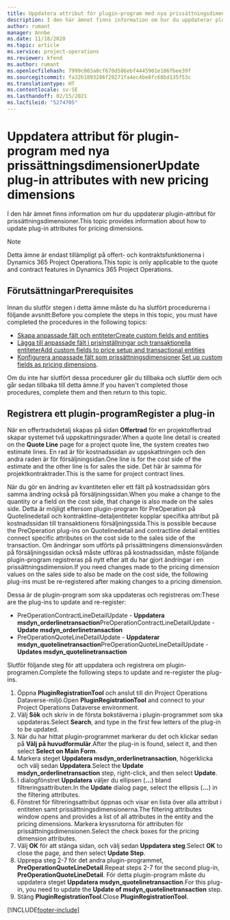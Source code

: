 ```yaml
---
title: Uppdatera attribut för plugin-program med nya prissättningsdimensioner
description: I den här ämnet finns information om hur du uppdaterar plugin-attribut för prissättningsdimensioner.
author: rumant
manager: Annbe
ms.date: 11/18/2020
ms.topic: article
ms.service: project-operations
ms.reviewer: kfend
ms.author: rumant
ms.openlocfilehash: 7999c003a0cf670d586ebf4445901e106fbee39f
ms.sourcegitcommit: fa32b1893286f20271fa4ec4be8fc68bd135f53c
ms.translationtype: HT
ms.contentlocale: sv-SE
ms.lasthandoff: 02/15/2021
ms.locfileid: "5274705"
---
```

# <a name="update-plug-in-attributes-with-new-pricing-dimensions"></a><span data-ttu-id="f0fe4-103">Uppdatera attribut för plugin-program med nya prissättningsdimensioner</span><span class="sxs-lookup"><span data-stu-id="f0fe4-103">Update plug-in attributes with new pricing dimensions</span></span>

<span data-ttu-id="f0fe4-104">I den här ämnet finns information om hur du uppdaterar plugin-attribut för prissättningsdimensioner.</span><span class="sxs-lookup"><span data-stu-id="f0fe4-104">This topic provides information about how to update plug-in attributes for pricing dimensions.</span></span>

> [!NOTE]
> <span data-ttu-id="f0fe4-105">Detta ämne är endast tillämpligt på offert- och kontraktsfunktionerna i Dynamics 365 Project Operations.</span><span class="sxs-lookup"><span data-stu-id="f0fe4-105">This topic is only applicable to the quote and contract features in Dynamics 365 Project Operations.</span></span>

## <a name="prerequisites"></a><span data-ttu-id="f0fe4-106">Förutsättningar</span><span class="sxs-lookup"><span data-stu-id="f0fe4-106">Prerequisites</span></span>
<span data-ttu-id="f0fe4-107">Innan du slutför stegen i detta ämne måste du ha slutfört procedurerna i följande avsnitt:</span><span class="sxs-lookup"><span data-stu-id="f0fe4-107">Before you complete the steps in this topic, you must have completed the procedures in the following topics:</span></span>

  - [<span data-ttu-id="f0fe4-108">Skapa anpassade fält och entiteter</span><span class="sxs-lookup"><span data-stu-id="f0fe4-108">Create custom fields and entities</span></span>](create-custom-fields-entities-pricing-dimensions.md) 
  - [<span data-ttu-id="f0fe4-109">Lägga till anpassade fält i prisinställningar och transaktionella entiteter</span><span class="sxs-lookup"><span data-stu-id="f0fe4-109">Add custom fields to price setup and transactional entities</span></span>](add-custom-fields-price-setup-transactional-entities.md)
  - <span data-ttu-id="f0fe4-110">[Konfigurera anpassade fält som prissättningsdimensioner](set-up-custom-fields-pricing-dimensions.md).</span><span class="sxs-lookup"><span data-stu-id="f0fe4-110">[Set up custom fields as pricing dimensions](set-up-custom-fields-pricing-dimensions.md).</span></span> 
  
<span data-ttu-id="f0fe4-111">Om du inte har slutfört dessa procedurer går du tillbaka och slutför dem och går sedan tillbaka till detta ämne.</span><span class="sxs-lookup"><span data-stu-id="f0fe4-111">If you haven't completed those procedures, complete them and then return to this topic.</span></span>

## <a name="register-a-plug-in"></a><span data-ttu-id="f0fe4-112">Registrera ett plugin-program</span><span class="sxs-lookup"><span data-stu-id="f0fe4-112">Register a plug-in</span></span>
<span data-ttu-id="f0fe4-113">När en offertradsdetalj skapas på sidan **Offertrad** för en projektoffertrad skapar systemet två uppskattningsrader.</span><span class="sxs-lookup"><span data-stu-id="f0fe4-113">When a quote line detail is created on the **Quote Line** page for a project quote line, the system creates two estimate lines.</span></span> <span data-ttu-id="f0fe4-114">En rad är för kostnadssidan av uppskattningen och den andra raden är för försäljningsidan.</span><span class="sxs-lookup"><span data-stu-id="f0fe4-114">One line is for the cost side of the estimate and the other line is for sales the side.</span></span> <span data-ttu-id="f0fe4-115">Det här är samma för projektkontraktrader.</span><span class="sxs-lookup"><span data-stu-id="f0fe4-115">This is the same  for project contract lines.</span></span>

<span data-ttu-id="f0fe4-116">När du gör en ändring av kvantiteten eller ett fält på kostnadssidan görs samma ändring också på försäljningssidan.</span><span class="sxs-lookup"><span data-stu-id="f0fe4-116">When you make a change to the quantity or a field on the cost side, that change is also made on the sales side.</span></span> <span data-ttu-id="f0fe4-117">Detta är möjligt eftersom plugin-program för PreOperation på Quotelinedetail och kontraktline-detaljentiteter kopplar specifika attribut på kostnadssidan till transaktionens försäljningssida.</span><span class="sxs-lookup"><span data-stu-id="f0fe4-117">This is possible because the PreOperation plug-ins on Quotelinedetail and contractline detail entities connect specific attributes on the cost side to the sales side of the transaction.</span></span> <span data-ttu-id="f0fe4-118">Om ändringar som utförts på prissättningens dimensionsvärden på försäljningssidan också måste utföras på kostnadssidan, måste följande plugin-program registreras på nytt efter att du har gjort ändringar i en prissättningsdimension.</span><span class="sxs-lookup"><span data-stu-id="f0fe4-118">If you need changes made to the pricing dimension values on the sales side to also be made on the cost side, the following plug-ins must be re-registered after making changes to a pricing dimension.</span></span>

<span data-ttu-id="f0fe4-119">Dessa är de plugin-program som ska uppdateras och registreras om:</span><span class="sxs-lookup"><span data-stu-id="f0fe4-119">These are the plug-ins to update and re-register:</span></span>

- <span data-ttu-id="f0fe4-120">PreOperationContractLineDetailUpdate - **Uppdatera msdyn_orderlinetransaction**</span><span class="sxs-lookup"><span data-stu-id="f0fe4-120">PreOperationContractLineDetailUpdate - **Update msdyn_orderlinetransaction**</span></span>
- <span data-ttu-id="f0fe4-121">PreOperationQuoteLineDetailUpdate - **Uppdaterar msdyn_quotelinetransaction**</span><span class="sxs-lookup"><span data-stu-id="f0fe4-121">PreOperationQuoteLineDetailUpdate - **Updates msdyn_quotelinetransaction**</span></span>

<span data-ttu-id="f0fe4-122">Slutför följande steg för att uppdatera och registrera om plugin-programen.</span><span class="sxs-lookup"><span data-stu-id="f0fe4-122">Complete the following steps to update and re-register the plug-ins.</span></span>

1. <span data-ttu-id="f0fe4-123">Öppna **PluginRegistrationTool** och anslut till din Project Operations Dataverse-miljö.</span><span class="sxs-lookup"><span data-stu-id="f0fe4-123">Open **PluginRegistrationTool** and connect to your Project Operations Dataverse environment.</span></span>
2. <span data-ttu-id="f0fe4-124">Välj **Sök** och skriv in de första bokstäverna i plugin-programmet som ska uppdateras.</span><span class="sxs-lookup"><span data-stu-id="f0fe4-124">Select **Search**, and type in the first few letters of the plug-in to be updated.</span></span>
3. <span data-ttu-id="f0fe4-125">När du har hittat plugin-programmet markerar du det och klickar sedan på **Välj på huvudformulär**.</span><span class="sxs-lookup"><span data-stu-id="f0fe4-125">After the plug-in is found, select it, and then select **Select on Main Form**.</span></span>
4. <span data-ttu-id="f0fe4-126">Markera steget **Uppdatera msdyn_orderlinetransaction**, högerklicka och välj sedan **Uppdatera**.</span><span class="sxs-lookup"><span data-stu-id="f0fe4-126">Select the **Update msdyn_orderlinetransaction** step, right-click, and then select **Update**.</span></span>
5. <span data-ttu-id="f0fe4-127">I dialogfönstret **Uppdatera** väljer du ellipsen (**...**) bland filtreringsattributen.</span><span class="sxs-lookup"><span data-stu-id="f0fe4-127">In the **Update** dialog page, select the ellipsis (**...**) in the filtering attributes.</span></span>
6. <span data-ttu-id="f0fe4-128">Fönstret för filtreringsattribut öppnas och visar en lista över alla attribut i entiteten samt prissättningsdimensionerna.</span><span class="sxs-lookup"><span data-stu-id="f0fe4-128">The filtering attributes window opens and provides a list of all attributes in the entity and the pricing dimensions.</span></span> <span data-ttu-id="f0fe4-129">Markera kryssrutorna för attributen för prissättningsdimensionen.</span><span class="sxs-lookup"><span data-stu-id="f0fe4-129">Select the check boxes for the pricing dimension attributes.</span></span>
7. <span data-ttu-id="f0fe4-130">Välj **OK** för att stänga sidan, och välj sedan **Uppdatera steg**.</span><span class="sxs-lookup"><span data-stu-id="f0fe4-130">Select **OK** to close the page, and then select **Update Step**.</span></span>
8. <span data-ttu-id="f0fe4-131">Upprepa steg 2-7 för det andra plugin-programmet, **PreOperationQuoteLineDetail**.</span><span class="sxs-lookup"><span data-stu-id="f0fe4-131">Repeat steps 2-7 for the second plug-in, **PreOperationQuoteLineDetail**.</span></span> <span data-ttu-id="f0fe4-132">För detta plugin-program måste du uppdatera steget **Uppdatera msdyn_quotelinetransaction**.</span><span class="sxs-lookup"><span data-stu-id="f0fe4-132">For this plug-in, you need to update the **Update of msdyn_quotelinetransaction** step.</span></span>
9. <span data-ttu-id="f0fe4-133">Stäng **PluginRegistrationTool**.</span><span class="sxs-lookup"><span data-stu-id="f0fe4-133">Close **PluginRegistrationTool**.</span></span>


[!INCLUDE[footer-include](../includes/footer-banner.md)]